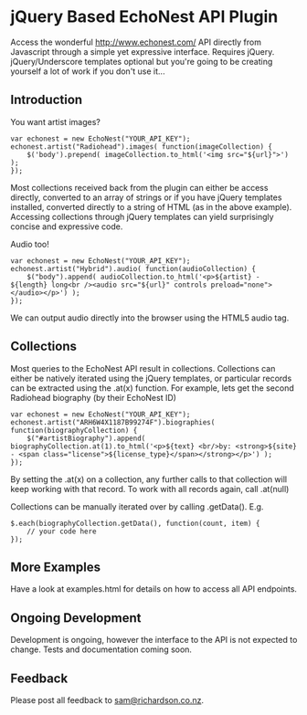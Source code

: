 jQuery Based EchoNest API Plugin
================================
Access the wonderful <http://www.echonest.com/> API directly from Javascript through a simple yet expressive interface. Requires jQuery. jQuery/Underscore templates optional but you're going to be creating yourself a lot of work if you don't use it...

Introduction
------------
You want artist images?

	var echonest = new EchoNest("YOUR_API_KEY");
	echonest.artist("Radiohead").images( function(imageCollection) {
		$('body').prepend( imageCollection.to_html('<img src="${url}">') );
	});
	
Most collections received back from the plugin can either be access directly, converted to an array of strings or if you have jQuery templates installed, converted directly to a string of HTML (as in the above example). Accessing collections through jQuery templates can yield surprisingly concise and expressive code.

Audio too!

	var echonest = new EchoNest("YOUR_API_KEY");
	echonest.artist("Hybrid").audio( function(audioCollection) {
		$("body").append( audioCollection.to_html('<p>${artist} - ${length} long<br /><audio src="${url}" controls preload="none"></audio></p>') );
	});

We can output audio directly into the browser using the HTML5 audio tag.

Collections
-----------
Most queries to the EchoNest API result in collections. Collections can either be natively iterated using the jQuery templates, or particular records can be extracted using the .at(x) function. For example, lets get the second Radiohead biography (by their EchoNest ID)

	var echonest = new EchoNest("YOUR_API_KEY");
	echonest.artist("ARH6W4X1187B99274F").biographies( function(biographyCollection) {
		$("#artistBiography").append( biographyCollection.at(1).to_html('<p>${text} <br/>by: <strong>${site} - <span class="license">${license_type}</span></strong></p>') );
	});

By setting the .at(x) on a collection, any further calls to that collection will keep working with that record. To work with all records again, call .at(null)

Collections can be manually iterated over by calling .getData(). E.g.

	$.each(biographyCollection.getData(), function(count, item) {
		// your code here
	});
	
More Examples
-------------
Have a look at examples.html for details on how to access all API endpoints.

Ongoing Development
-------------------
Development is ongoing, however the interface to the API is not expected to change. Tests and documentation coming soon.

Feedback
--------
Please post all feedback to sam@richardson.co.nz.